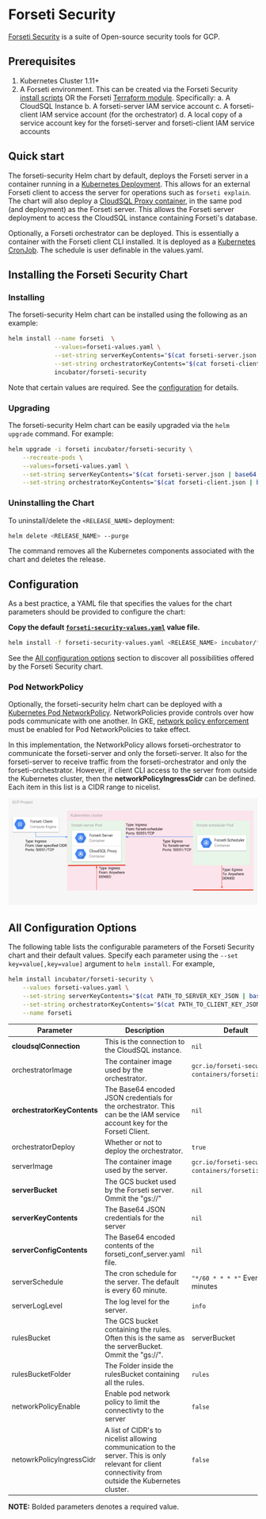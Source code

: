 # Forseti Security

[Forseti Security](https://forsetisecurity.org/) is a suite of Open-source security tools for GCP.

## Prerequisites

1. Kubernetes Cluster 1.11+
2. A Forseti environment.  This can be created via the Forseti Security [install scripts](https://forsetisecurity.org/docs/latest/setup/install.html) OR the Forseti [Terraform module](https://registry.terraform.io/modules/terraform-google-modules/forseti/google/2.0.0). Specifically:
    a. A CloudSQL Instance
    b. A forseti-server IAM service account
    c. A forseti-client IAM service account (for the orchestrator)
    d. A local copy of a service account key for the forseti-server and forseti-client IAM service accounts

## Quick start

The forseti-security Helm chart by default, deploys the Forseti server in a container running in a [Kubernetes Deployment](https://kubernetes.io/docs/concepts/workloads/controllers/deployment/).  This allows for an external Forseti client to access the server for operations such as ```forseti explain```.  The chart will also deploy a [CloudSQL Proxy container](https://cloud.google.com/sql/docs/mysql/connect-kubernetes-engine#proxy), in the same pod (and deployment) as the Forseti server.  This allows the Forseti server deployment to access the CloudSQL instance containing Forseti's database.

Optionally, a Forseti orchestrator can be deployed.  This is essentially a container with the Forseti client CLI installed.  It is deployed as a [Kubernetes CronJob](https://kubernetes.io/docs/concepts/workloads/controllers/cron-jobs/).  The schedule is user definable in the values.yaml.

## Installing the Forseti Security Chart

### Installing
The forseti-security Helm chart can be installed using the following as an example:
```bash
helm install --name forseti  \
             --values=forseti-values.yaml \
             --set-string serverKeyContents="$(cat forseti-server.json | base64 - -w 0)" \
             --set-string orchestratorKeyContents="$(cat forseti-client.json | base64 - -w 0)" \
             incubator/forseti-security
```
Note that certain values are required.  See the [configuration](#configuration) for details.

### Upgrading

The forseti-security Helm chart can be easily upgraded via the ```helm upgrade``` command.  For example:
```bash
helm upgrade -i forseti incubator/forseti-security \
    --recreate-pods \
    --values=forseti-values.yaml \
    --set-string serverKeyContents="$(cat forseti-server.json | base64 - -w 0)" \
    --set-string orchestratorKeyContents="$(cat forseti-client.json | base64 - -w 0)"
```

### Uninstalling the Chart

To uninstall/delete the `<RELEASE_NAME>` deployment:

```bash
helm delete <RELEASE_NAME> --purge
```

The command removes all the Kubernetes components associated with the chart and deletes the release.

## Configuration

As a best practice, a YAML file that specifies the values for the chart parameters should be provided to configure the chart:

**Copy the default [`forseti-security-values.yaml`](values.yaml) value file.**

```bash
helm install -f forseti-security-values.yaml <RELEASE_NAME> incubator/forseti-security
```

See the [All configuration options](#all-configuration-options) section to discover all possibilities offered by the Forseti Security chart.

### Pod NetworkPolicy

Optionally, the forseti-security helm chart can be deployed with a [Kubernetes Pod NetworkPolicy](https://kubernetes.io/docs/concepts/services-networking/network-policies/).  NetworkPolicies provide controls over how pods communicate with one another.  In GKE, [network policy enforcement](https://cloud.google.com/kubernetes-engine/docs/how-to/network-policy#using_network_policy_enforcement) must be enabled for Pod NetworkPolicies to take effect.

In this implementation, the NetworkPolicy allows forseti-orchestrator to communicate the forseti-server and only the forseti-server.  It also for the forseti-server to receive traffic from the forseti-orchestrator and only the forseti-orchestrator.  However, if client CLI access to the server from outside the Kubernetes cluster, then the **networkPolicyIngressCidr** can be defined.  Each item in this list is a CIDR range to nicelist.

![Forseti Pod NetworkPolicy](images/forseti_network_policy.png)

## All Configuration Options

The following table lists the configurable parameters of the Forseti Security chart and their default values. Specify each parameter using the `--set key=value[,key=value]` argument to `helm install`. For example,

```bash
helm install incubator/forseti-security \
    --values forseti-values.yaml \
    --set-string serverKeyContents="$(cat PATH_TO_SERVER_KEY_JSON | base64 - -w 0)" \
    --set-string orchestratorKeyContents="$(cat PATH_TO_CLIENT_KEY_JSON| base64 - -w 0)" \
    --name forseti
```

| Parameter                                | Description                                    | Default|
| ----------------------------- | ------------------------------------ |------------------------------------------- |
| **cloudsqlConnection**            | This is the connection to the CloudSQL instance.          | `nil`|
| orchestratorImage                    | The container image used by the orchestrator.                | `gcr.io/forseti-security-containers/forseti:latest`|
| **orchestratorKeyContents**          | The Base64 encoded JSON credentials for the orchestrator.  This can be the IAM service account key for the Forseti Client.| `nil`|
| orchestratorDeploy                   | Whether or not to deploy the orchestrator.                   | `true`|
| serverImage                       | The container image used by the server.                   | `gcr.io/forseti-security-containers/forseti:latest`|
| **serverBucket**                  | The GCS bucket used by the Forseti server.  Ommit the "gs://" | `nil`|
| **serverKeyContents**             | The Base64 JSON credentials for the server                       | `nil`|
| **serverConfigContents**          | The Base64 encoded contents of the forseti_conf_server.yaml file.| `nil`|
| serverSchedule                    | The cron schedule for the server.  The default is every 60 minute.    | `"*/60 * * * *"` Every 60 minutes|
| serverLogLevel                    | The log level for the server.                             | `info` |
| rulesBucket                       | The GCS bucket containing the rules.  Often this is the same as the serverBucket.  Ommit the "gs://".| serverBucket |
| rulesBucketFolder                 | The Folder inside the rulesBucket containing all the rules.| `rules`|
| networkPolicyEnable               | Enable pod network policy to limit the connectivty to the server | `false` |
| netowrkPolicyIngressCidr          | A list of CIDR's to nicelist allowing communication to the server.  This is only relevant for client connectivity from outside the Kubernetes cluster. | `false` |
**NOTE:** Bolded parameters denotes a required value.